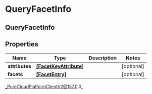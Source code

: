 # QueryFacetInfo

## QueryFacetInfo

## Properties

|Name | Type | Description | Notes|
|------------ | ------------- | ------------- | -------------|
| **attributes** | [**[FacetKeyAttribute]**](FacetKeyAttribute) |  | [optional] |
| **facets** | [**[FacetEntry]**](FacetEntry) |  | [optional] |



_PureCloudPlatformClientV2@157.0.0_
